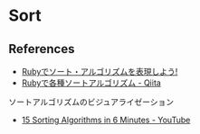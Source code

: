 Sort
======

References
------

* [Rubyでソート・アルゴリズムを表現しよう!](http://melborne.github.io/2010/10/12/Ruby/)
* [Rubyで各種ソートアルゴリズム - Qiita](http://qiita.com/asm/items/04d0efccf53740345676)


ソートアルゴリズムのビジュアライゼーション
* [15 Sorting Algorithms in 6 Minutes - YouTube](https://www.youtube.com/watch?v=kPRA0W1kECg)
